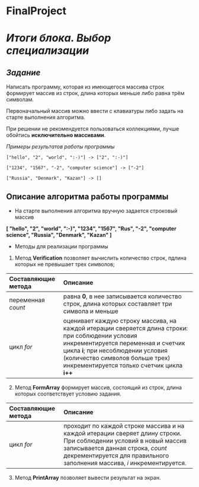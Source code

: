 # **FinalProject**
# *Итоги блока. Выбор специализации*
## *Задание*

Написать программу, которая из имеющегося массива строк формирует массив из строк, длина которых меньше либо равна трём символам.

Первоначальный массив можно ввести с клавиатуры либо задать на старте выполнения алгоритма.

При решении не рекомендуется пользоваться коллекциями, лучше обойтись **исключительно массивами**.

*Примеры результатов работы программы*
```
["hello", "2", "world", ":-)"] -> ["2", ":-)"]

["1234", "1567", "-2", "computer science"] -> ["-2"]

["Russia", "Denmark", "Kazan"] -> []
```
## **Описание алгоритма работы программы**

* На старте выполнения алгоритма вручную задается строковый массив

 **[ "hello", "2", "world", ":-)", "1234", "1567", "Rus", "-2", "computer science", "Russia", "Denmark", "Kazan" ]** 

* Методы для реализации программы

1. Метод **Verification** позволяет вычислить количество строк, пдлина которых не превышает трех символов;

|Составляющие метода              | Описание
|:--------------------------------|:--------------
|переменная *count*               | равна **0**, в нее записывается количество строк, длина которых составляет три символа и меньше
| цикл *for* | оценивает каждую строку массива, на каждой итерации сверяется длина строки: при соблюдении условия инкрементируется переменная и счетчик цикла **i**; при несоблюдении условия (количество символов больше трех) инкрементируется только счетчик цикла **i++**


2. Метод **FormArray** формирует массив, состоящий из строк, длина которых соответствует условию задания.

|Составляющие метода              | Описание
|:--------------------------------|:--------------
| цикл *for* | проходит по каждой строке массива и на каждой итерации сверяет длину строки. При соблюдении условий в новый массив записывается данная строка, *count* декрементируется для правильного заполнения массива, *i* инкрементируется. 


3. Метод **PrintArray** позволяет вывести результат на экран.

